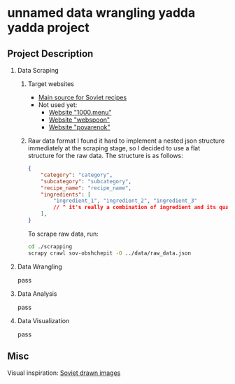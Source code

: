 # unnamed data wrangling yadda yadda project

## Project Description

1. Data Scraping
    1. Target websites
        - [Main source for Soviet recipes](https://sov-obshchepit.ru/)
        - Not used yet:
            - [Website "1000.menu"](https://1000.menu/catalog/recepty-sovetskix-vremen)
            - [Website "webspoon"](https://webspoon.ru/cuisine/kuhnja-sssr)
            - [Website "povarenok"](https://www.povarenok.ru/recipes/kitchen/101/?sort=date_create_asc&order=desc)
    2. Raw data format
        I found it hard to implement a nested json structure immediately at the scraping stage, so I decided to use a flat structure for the raw data. The structure is as follows:

        ```json
        {
            "category": "category",
            "subcategory": "subcategory",
            "recipe_name": "recipe_name",
            "ingredients": [
                "ingredient_1", "ingredient_2", "ingredient_3"
                // ^ it's really a combination of ingredient and its quantity
            ],
        }
        ```

        To scrape raw data, run:

        ```bash
        cd ./scrapping
        scrapy crawl sov-obshchepit -O ../data/raw_data.json
        ```

2. Data Wrangling

    pass

3. Data Analysis

    pass

4. Data Visualization

    pass

## Misc

Visual inspiration: [Soviet drawn images](https://trip-for-the-soul.ru/foto/chto-gotovili-v-sssr-na-kazhdyj-den.html)
